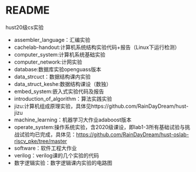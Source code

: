 # README
hust20级cs实验
- assembler_language：汇编实验
- cachelab-handout:计算机系统结构实验代码+报告（Linux下运行检测）
- computer_system:计算机系统基础实验
- computer_network:计网实验
- database:数据库实验openguass版本
- data_strcuct：数据结构课内实验
- data_struct_keshe:数据结构课设（数独）
- embed_system:嵌入式实验代码及报告
- introduction_of_algorithm：算法实践实验
- jizu:计算机组成原理实验，具体见https://github.com/RainDayDream/hust-jizu
- machine_learning：机器学习大作业adaboost版本
- operate_system:操作系统实验，含2020级课设，即lab1-3所有基础试验与挑战试验均已完成，具体见：https://github.com/RainDayDream/hust-oslab-riscv_pke/tree/master
- software：软件工程大作业
- verilog：verilog课的几个实验的代码
- 数字逻辑实验：数字逻辑课内实验的电路图

